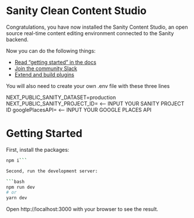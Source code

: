# Sanity Clean Content Studio

Congratulations, you have now installed the Sanity Content Studio, an open source real-time content editing environment connected to the Sanity backend.

Now you can do the following things:

- [Read “getting started” in the docs](https://www.sanity.io/docs/introduction/getting-started?utm_source=readme)
- [Join the community Slack](https://slack.sanity.io/?utm_source=readme)
- [Extend and build plugins](https://www.sanity.io/docs/content-studio/extending?utm_source=readme)

You will also need to create your own .env file with these three lines

NEXT_PUBLIC_SANITY_DATASET=production
NEXT_PUBLIC_SANITY_PROJECT_ID= <-- INPUT YOUR SANITY PROJECT ID
googlePlacesAPI= <-- INPUT YOUR GOOGLE PLACES API

# Getting Started

First, install the packages:

```bash
npm i```

Second, run the development server:

```bash
npm run dev
# or
yarn dev
```
Open http://localhost:3000 with your browser to see the result.




